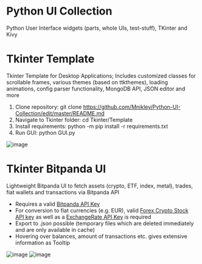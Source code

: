# Python UI Collection
Python User Interface widgets (parts, whole UIs, test-stuff), TKinter and Kivy

# Tkinter Template
Tkinter Template for Desktop Applications; Includes customized classes for scrollable frames, various themes (based on ttkthemes), loading animations, config parser functionality, MongoDB API, JSON editor and more

1. Clone repository: git clone https://github.com/Mnikley/Python-UI-Collection/edit/master/README.md
2. Navigate to Tkinter folder: cd Tkinter/Template
3. Install requirements: python -m pip install -r requirements.txt
4. Run GUI: python GUI.py

![image](https://user-images.githubusercontent.com/75040444/132994677-9fb3b5f0-9f16-4bbc-a24a-9a9fab63c93f.png)

# Tkinter Bitpanda UI
Lightweight Bitpanda UI to fetch assets (crypto, ETF, index, metal), trades, fiat wallets and transactions via Bitpanda API
- Requires a valid [Bitpanda API Key](https://web.bitpanda.com/apikey)
- For conversion to fiat currencies (e.g. EUR), valid [Forex Crypto Stock API key](https://fcsapi.com/document/crypto-api) as well as a [ExchangeRate API Key](https://app.exchangerate-api.com/sign-up) is required
- Export to .json possible (temporary files which are deleted immediately and are only available in cache)
- Hovering over balances, amount of transactions etc. gives extensive information as Tooltip

![image](https://user-images.githubusercontent.com/75040444/134688788-5354dc49-a4a3-4575-a3cc-5aa36708f497.png)
![image](https://user-images.githubusercontent.com/75040444/134555724-a53edbb8-db9a-42ad-9bb3-4b122dc74d2b.png)

